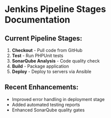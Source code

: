 # Jenkins Pipeline Stages Documentation

## Current Pipeline Stages:
1. **Checkout** - Pull code from GitHub
2. **Test** - Run PHPUnit tests
3. **SonarQube Analysis** - Code quality check
4. **Build** - Package application
5. **Deploy** - Deploy to servers via Ansible

## Recent Enhancements:
- Improved error handling in deployment stage
- Added automated testing reports
- Enhanced SonarQube quality gates

